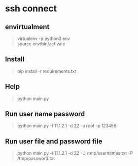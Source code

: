 ssh connect
========
## envirtualment
> virtualenv -p python3 env  
> source env/bin/activate
## Install
> pip install -r requirements.txt
## Help
> python main.py

## Run user name password
> python main.py -i 11.1.2.1 -d 22 -u root -p 123456

## Run user file and password file
> python main.py -i 11.1.2.1 -d 22 -U /tmp/usernames.txt -P /tmp/password.txt


